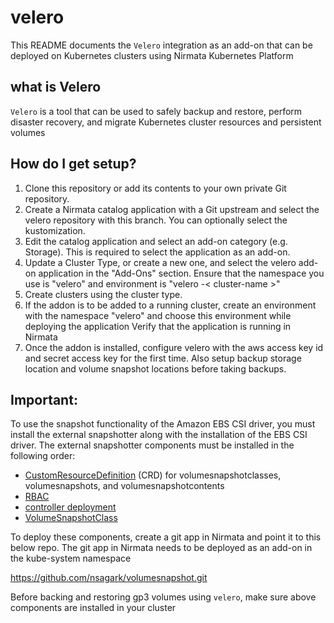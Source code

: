 # velero
This README documents the `Velero` integration as an add-on that can be deployed on Kubernetes clusters using Nirmata Kubernetes Platform

## what is Velero
`Velero` is a tool that can be used to safely backup and restore, perform disaster recovery, and migrate Kubernetes cluster resources and persistent volumes

## How do I get setup?

1. Clone this repository or add its contents to your own private Git repository.
2. Create a Nirmata catalog application with a Git upstream and select the velero repository with this branch. You can optionally select the kustomization.
3. Edit the catalog application and select an add-on category (e.g. Storage). This is required to select the application as an add-on.
4. Update a Cluster Type, or create a new one, and select the velero add-on application in the "Add-Ons" section. Ensure that the namespace you use is "velero" and environment is "velero -< cluster-name >"
5. Create clusters using the cluster type.
6. If the addon is to be added to a running cluster, create an environment with the namespace "velero" and choose this environment while deploying the application
Verify that the application is running in Nirmata
7. Once the addon is installed, configure velero with the aws access key id and secret access key for the first time. Also setup backup storage location and volume snapshot locations before taking backups. 

## Important:

To use the snapshot functionality of the Amazon EBS CSI driver, you must install the external snapshotter along with the installation of the EBS CSI driver. The external snapshotter components must be installed in the following order:
* [CustomResourceDefinition](https://github.com/kubernetes-csi/external-snapshotter/tree/master/client/config/crd) (CRD) for volumesnapshotclasses, volumesnapshots, and volumesnapshotcontents
* [RBAC](https://github.com/kubernetes-csi/external-snapshotter/blob/master/deploy/kubernetes/snapshot-controller/rbac-snapshot-controller.yaml)
* [controller deployment](https://github.com/kubernetes-csi/external-snapshotter/blob/master/deploy/kubernetes/snapshot-controller/setup-snapshot-controller.yaml)
* [VolumeSnapshotClass](https://gist.github.com/nsagark/be1c0a64bc7b2d44080dd9c6af4a53e6)

To deploy these components, create a git app in Nirmata and point it to this below repo. The git app in Nirmata needs to be deployed as an add-on in the kube-system namespace

https://github.com/nsagark/volumesnapshot.git

Before backing and restoring gp3 volumes using `velero`, make sure above components are installed in your cluster 
